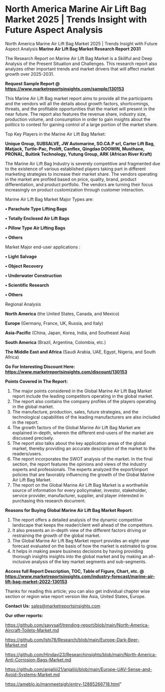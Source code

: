 # North America Marine Air Lift Bag Market 2025 | Trends Insight with Future Aspect Analysis
North America Marine Air Lift Bag Market 2025 | Trends Insight with Future Aspect Analysis
<strong>Marine Air Lift Bag Market Research Report 2031</strong>

The Research Report on Marine Air Lift Bag Market is a Skillful and Deep Analysis of the Present Situation and Challenges. This research report also analyzes other important trends and market drivers that will affect market growth over 2025-2031.

<strong>Request Sample Report @ <a href=https://www.marketreportsinsights.com/sample/130153>https://www.marketreportsinsights.com/sample/130153</a></strong>

This Marine Air Lift Bag market report aims to provide all the participants and the vendors will all the details about growth factors, shortcomings, threats, and the profitable opportunities that the market will present in the near future. The report also features the revenue share, industry size, production volume, and consumption in order to gain insights about the politics to contest for gaining control of a large portion of the market share.

Top Key Players in the Marine Air Lift Bag Market:

<strong>Unique Group, SUBSALVE, JW Automarine, SO.CA.P srl, Carter Lift Bag, Matjack, Turtle-Pac, Prolift, Canflex, Qingdao DOOWIN, Musthane, PRONAL, Buitink Technology, Yutung Group, ARK (African River Kraft)</strong>

The Marine Air Lift Bag Industry is severely competitive and fragmented due to the existence of various established players taking part in different marketing strategies to increase their market share. The vendors operating in the market are profiled based on price, quality, brand, product differentiation, and product portfolio. The vendors are turning their focus increasingly on product customization through customer interaction.

Marine Air Lift Bag Market Major Types are:

<strong>• Parachute Type Lifting Bags

• Totally Enclosed Air Lift Bags

• Pillow Type Air Lifting Bags

• Others</strong>

Market Major end-user applications :

<strong>• Light Salvage

• Object Recovery

• Underwater Construction

• Scientific Research

• Others</strong>

Regional Analysis

</u><strong><b>North America</b></strong> (the United States, Canada, and Mexico)

<strong><b>Europe </b></strong>(Germany, France, UK, Russia, and Italy)

<strong><b>Asia-Pacific</b></strong> (China, Japan, Korea, India, and Southeast Asia)

<strong><b>South America</b></strong> (Brazil, Argentina, Colombia, etc.)

<strong><b>The Middle East and Africa</b></strong> (Saudi Arabia, UAE, Egypt, Nigeria, and South Africa)

<strong>Go For Interesting Discount Here: <a href=https://www.marketreportsinsights.com/discount/130153>https://www.marketreportsinsights.com/discount/130153</a></strong>

<strong>Points Covered in The Report:</strong>
<ol>
  <li>The major points considered in the Global Marine Air Lift Bag Market report include the leading competitors operating in the global market.</li>
  <li>The report also contains the company profiles of the players operating in the global market.</li>
  <li>The manufacture, production, sales, future strategies, and the technological capabilities of the leading manufacturers are also included in the report.</li>
  <li>The growth factors of the Global Marine Air Lift Bag Market are explained in-depth, wherein the different end-users of the market are discussed precisely.</li>
  <li>The report also talks about the key application areas of the global market, thereby providing an accurate description of the market to the readers/users.</li>
  <li>The report incorporates the SWOT analysis of the market. In the final section, the report features the opinions and views of the industry experts and professionals. The experts analyzed the export/import policies that are favorably influencing the growth of the Global Marine Air Lift Bag Market.</li>
  <li>The report on the Global Marine Air Lift Bag Market is a worthwhile source of information for every policymaker, investor, stakeholder, service provider, manufacturer, supplier, and player interested in purchasing this research document.</li>
</ol>
<strong>Reasons for Buying Global Marine Air Lift Bag Market Report:</strong>

<ol>
  <li>The report offers a detailed analysis of the dynamic competitive landscape that keeps the reader/client well ahead of the competitors.</li>
  <li>It also presents an in-depth view of the different factors driving or restraining the growth of the global market.</li>
  <li>The Global Marine Air Lift Bag Market report provides an eight-year forecast evaluated on the basis of how the market is estimated to grow.</li>
  <li>It helps in making aware business decisions by having providing thorough insights insights into the global market and by making an all-inclusive analysis of the key market segments and sub-segments.</li>
</ol>
<strong>Access full Report Description, TOC, Table of Figure, Chart, etc. @ <a href=https://www.marketreportsinsights.com/industry-forecast/marine-air-lift-bag-market-2022-130153>https://www.marketreportsinsights.com/industry-forecast/marine-air-lift-bag-market-2022-130153</a></strong>


Thanks for reading this article; you can also get individual chapter wise section or region wise report version like Asia, United States, Europe.

<strong>Contact Us:</strong>
sales@marketreportsinsights.com

<strong>Our other reports:</strong>

<a href=https://github.com/sayysaif/trending-report/blob/main/North-America-Aircraft-Toilets-Market.md>https://github.com/sayysaif/trending-report/blob/main/North-America-Aircraft-Toilets-Market.md</a>

<a href=https://github.com/Ishi78/Research/blob/main/Europe-Dark-Beer-Market.md>https://github.com/Ishi78/Research/blob/main/Europe-Dark-Beer-Market.md</a>

<a href=https://github.com/Hindavi23/Researchinsights/blob/main/North-America-Anti-Corrosion-Bags-Market.md>https://github.com/Hindavi23/Researchinsights/blob/main/North-America-Anti-Corrosion-Bags-Market.md</a>

<a href=https://github.com/anjaliiii21/anjaliiii/blob/main/Europe-UAV-Sense-and-Avoid-Systems-Market.md>https://github.com/anjaliiii21/anjaliiii/blob/main/Europe-UAV-Sense-and-Avoid-Systems-Market.md</a>

<a href=https://ameblo.jp/manmeetsigh/entry-12885266718.html>https://ameblo.jp/manmeetsigh/entry-12885266718.html</a>"
